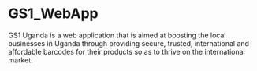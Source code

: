 # GS1_WebApp
GS1 Uganda is a web application that is aimed at boosting the local businesses in Uganda through providing secure, trusted, international and affordable barcodes for their products so as to thrive on the international market.
